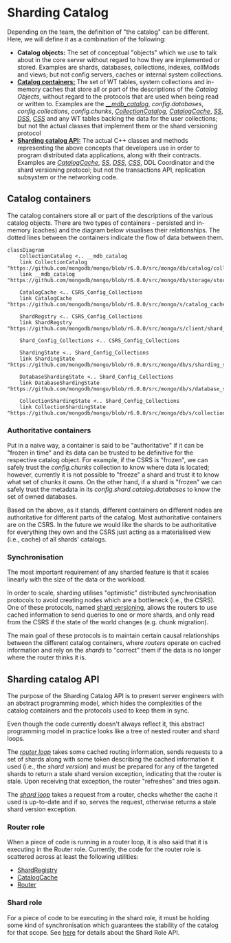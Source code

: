 # Sharding Catalog

Depending on the team, the definition of "the catalog" can be different. Here, we will define it as a combination of the following:

- **Catalog objects:** The set of conceptual "objects" which we use to talk about in the core server without regard to how they are implemented or stored. Examples are shards, databases, collections, indexes, collMods and views; but not config servers, caches or internal system collections.
- [**Catalog containers:**](#catalog-containers) The set of WT tables, system collections and in-memory caches that store all or part of the descriptions of the _Catalog Objects_, without regard to the protocols that are used when being read or written to. Examples are the [_\_\_mdb_catalog_](https://github.com/mongodb/mongo/blob/r6.0.0/src/mongo/db/storage/storage_engine_impl.cpp#L75), _config.databases_, _config.collections_, _config.chunks_, [_CollectionCatalog_](https://github.com/mongodb/mongo/blob/r6.0.0/src/mongo/db/catalog/collection_catalog.h#L50), [_CatalogCache_](https://github.com/mongodb/mongo/blob/r6.0.0/src/mongo/s/catalog_cache.h#L134), [_SS_](https://github.com/mongodb/mongo/blob/r6.0.0/src/mongo/db/s/sharding_state.h#L51), [_DSS_](https://github.com/mongodb/mongo/blob/r6.0.0/src/mongo/db/s/database_sharding_state.h#L45), [_CSS_](https://github.com/mongodb/mongo/blob/r6.0.0/src/mongo/db/s/collection_sharding_state.h#L59) and any WT tables backing the data for the user collections; but not the actual classes that implement them or the shard versioning protocol
- [**Sharding catalog API:**](#sharding-catalog-api) The actual C++ classes and methods representing the above concepts that developers use in order to program distributed data applications, along with their contracts. Examples are [_CatalogCache_](https://github.com/mongodb/mongo/blob/r6.0.0/src/mongo/s/catalog_cache.h#L134), [_SS_](https://github.com/mongodb/mongo/blob/r6.0.0/src/mongo/db/s/sharding_state.h#L51), [_DSS_](https://github.com/mongodb/mongo/blob/r6.0.0/src/mongo/db/s/database_sharding_state.h#L45), [_CSS_](https://github.com/mongodb/mongo/blob/r6.0.0/src/mongo/db/s/collection_sharding_state.h#L59), DDL Coordinator and the shard versioning protocol; but not the transactions API, replication subsystem or the networking code.

## Catalog containers

The catalog containers store all or part of the descriptions of the various catalog objects. There are two types of containers - persisted and in-memory (caches) and the diagram below visualises their relationships. The dotted lines between the containers indicate the flow of data between them.

```mermaid
classDiagram
    CollectionCatalog <.. __mdb_catalog
    link CollectionCatalog "https://github.com/mongodb/mongo/blob/r6.0.0/src/mongo/db/catalog/collection_catalog.h#L50"
    link __mdb_catalog "https://github.com/mongodb/mongo/blob/r6.0.0/src/mongo/db/storage/storage_engine_impl.cpp#L75"

    CatalogCache <.. CSRS_Config_Collections
    link CatalogCache "https://github.com/mongodb/mongo/blob/r6.0.0/src/mongo/s/catalog_cache.h#L134"

    ShardRegstry <.. CSRS_Config_Collections
    link ShardRegstry "https://github.com/mongodb/mongo/blob/r6.0.0/src/mongo/s/client/shard_registry.h#L164"

    Shard_Config_Collections <.. CSRS_Config_Collections

    ShardingState <.. Shard_Config_Collections
    link ShardingState "https://github.com/mongodb/mongo/blob/r6.0.0/src/mongo/db/s/sharding_state.h#L51"

    DatabaseShardingState <.. Shard_Config_Collections
    link DatabaseShardingState "https://github.com/mongodb/mongo/blob/r6.0.0/src/mongo/db/s/database_sharding_state.h#L45"

    CollectionShardingState <.. Shard_Config_Collections
    link CollectionShardingState "https://github.com/mongodb/mongo/blob/r6.0.0/src/mongo/db/s/collection_sharding_state.h#L59"
```

### Authoritative containers

Put in a naive way, a container is said to be "authoritative" if it can be "frozen in time" and its data can be trusted to be definitive for the respective catalog object. For example, if the CSRS is "frozen", we can safely trust the _config.chunks_ collection to know where data is located; however, currently it is not possible to "freeze" a shard and trust it to know what set of chunks it owns. On the other hand, if a shard is "frozen" we can safely trust the metadata in its _config.shard.catalog.databases_ to know the set of owned databases.

Based on the above, as it stands, different containers on different nodes are authoritative for different parts of the catalog. Most authoritative containers are on the CSRS. In the future we would like the shards to be authoritative for everything they own and the CSRS just acting as a materialised view (i.e., cache) of all shards' catalogs.

### Synchronisation

The most important requirement of any sharded feature is that it scales linearly with the size of the data or the workload.

In order to scale, sharding utilises "optimistic" distributed synchronisation protocols to avoid creating nodes which are a bottleneck (i.e., the CSRS). One of these protocols, named [shard versioning](../versioning_protocol/README_versioning_protocols.md), allows the routers to use cached information to send queries to one or more shards, and only read from the CSRS if the state of the world changes (e.g. chunk migration).

The main goal of these protocols is to maintain certain causal relationships between the different catalog containers, where _routers_ operate on cached information and rely on the _shards_ to "correct" them if the data is no longer where the router thinks it is.

## Sharding catalog API

The purpose of the Sharding Catalog API is to present server engineers with an abstract programming model, which hides the complexities of the catalog containers and the protocols used to keep them in sync.

Even though the code currently doesn't always reflect it, this abstract programming model in practice looks like a tree of nested router and shard loops.

The [_router loop_](#router-role) takes some cached routing information, sends requests to a set of shards along with some token describing the cached information it used (i.e., the _shard version_) and must be prepared for any of the targeted shards to return a stale shard version exception, indicating that the router is stale. Upon receiving that exception, the router "refreshes" and tries again.

The [_shard loop_](#shard-role) takes a request from a router, checks whether the cache it used is up-to-date and if so, serves the request, otherwise returns a stale shard version exception.

### Router role

When a piece of code is running in a router loop, it is also said that it is executing in the Router role. Currently, the code for the router role is scattered across at least the following utilities:

- [ShardRegistry](https://github.com/mongodb/mongo/blob/r6.0.0/src/mongo/s/client/shard_registry.h#L164)
- [CatalogCache](https://github.com/mongodb/mongo/blob/r6.0.0/src/mongo/s/catalog_cache.h#L134)
- [Router](https://github.com/mongodb/mongo/blob/r6.0.0/src/mongo/s/router.h#L41)

### Shard role

For a piece of code to be executing in the shard role, it must be holding some kind of synchronisation which guarantees the stability of the catalog for that scope. See [here](https://github.com/mongodb/mongo/blob/master/src/mongo/db/README_shard_role_api.md) for details about the Shard Role API.

